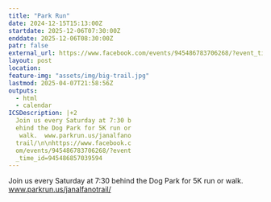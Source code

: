 ```yaml
---
title: "Park Run"
date: 2024-12-15T15:13:00Z
startdate: 2025-12-06T07:30:00Z
enddate: 2025-12-06T08:30:00Z
patr: false
external_url: https://www.facebook.com/events/945486783706268/?event_time_id=945486857039594
layout: post
location: 
feature-img: "assets/img/big-trail.jpg"
lastmod: 2025-04-07T21:58:56Z
outputs:
  - html
  - calendar
ICSDescription: |+2
  Join us every Saturday at 7:30 b  ehind the Dog Park for 5K run or   walk.  www.parkrun.us/janalfano  trail/\n\nhttps://www.facebook.c  om/events/945486783706268/?event  _time_id=945486857039594
---
```


Join us every Saturday at 7&#58;30 behind the Dog Park for 5K run or walk.  www.parkrun.us/janalfanotrail/<br>
  <br>
  
